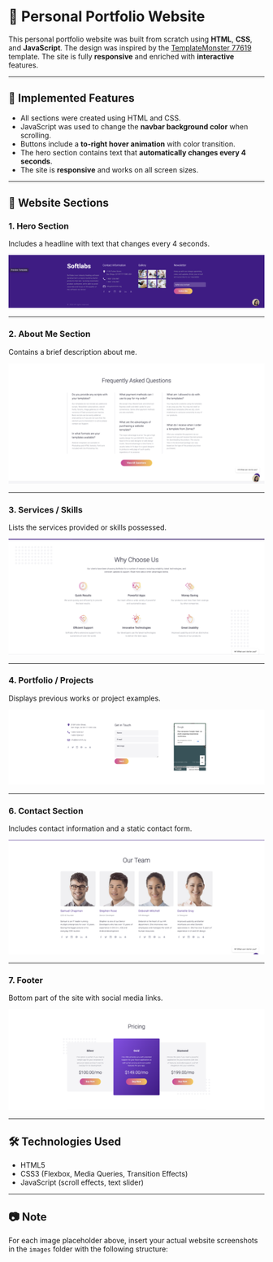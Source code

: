 # 💼 Personal Portfolio Website

This personal portfolio website was built from scratch using **HTML**, **CSS**, and **JavaScript**. The design was inspired by the [TemplateMonster 77619](https://demo.templatemonster.com/demo/77619.html) template. The site is fully **responsive** and enriched with **interactive** features.

---

## 📌 Implemented Features

- All sections were created using HTML and CSS.
- JavaScript was used to change the **navbar background color** when scrolling.
- Buttons include a **to-right hover animation** with color transition.
- The hero section contains text that **automatically changes every 4 seconds**.
- The site is **responsive** and works on all screen sizes.

---

## 🔽 Website Sections

### 1. Hero Section
Includes a headline with text that changes every 4 seconds.

![Hero Section](preview/prev_1.png)

---

### 2. About Me Section
Contains a brief description about me.

![About Section](preview/prev_2.png)

---

### 3. Services / Skills
Lists the services provided or skills possessed.

![Services Section](preview/prev_3.png)

---

### 4. Portfolio / Projects
Displays previous works or project examples.

![Portfolio Section](preview/prev_4.png)

---

### 6. Contact Section
Includes contact information and a static contact form.

![Contact Section](preview/prev_12.png)

---

### 7. Footer
Bottom part of the site with social media links.

![Footer Section](preview/prev_13.png)

---

## 🛠 Technologies Used

- HTML5  
- CSS3 (Flexbox, Media Queries, Transition Effects)  
- JavaScript (scroll effects, text slider)

---

## 📷 Note

For each image placeholder above, insert your actual website screenshots in the `images` folder with the following structure:

